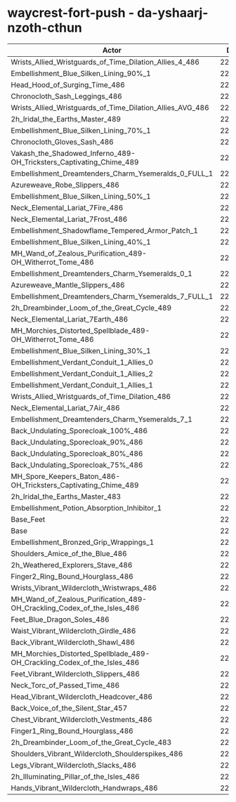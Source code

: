 # waycrest-fort-push - da-yshaarj-nzoth-cthun
| Actor | DPS | Increase |
|---|:---:|:---:|
|Wrists_Allied_Wristguards_of_Time_Dilation_Allies_4_486|226861|1.96%|
|Embellishment_Blue_Silken_Lining_90%_1|226847|1.95%|
|Head_Hood_of_Surging_Time_486|226482|1.79%|
|Chronocloth_Sash_Leggings_486|226187|1.66%|
|Wrists_Allied_Wristguards_of_Time_Dilation_Allies_AVG_486|226181|1.65%|
|2h_Iridal_the_Earths_Master_489|226119|1.63%|
|Embellishment_Blue_Silken_Lining_70%_1|226021|1.58%|
|Chronocloth_Gloves_Sash_486|225614|1.40%|
|Vakash_the_Shadowed_Inferno_489-OH_Tricksters_Captivating_Chime_489|225320|1.27%|
|Embellishment_Dreamtenders_Charm_Ysemeralds_0_FULL_1|225201|1.21%|
|Azureweave_Robe_Slippers_486|224925|1.09%|
|Embellishment_Blue_Silken_Lining_50%_1|224890|1.07%|
|Neck_Elemental_Lariat_7Fire_486|224824|1.04%|
|Neck_Elemental_Lariat_7Frost_486|224715|0.99%|
|Embellishment_Shadowflame_Tempered_Armor_Patch_1|224711|0.99%|
|Embellishment_Blue_Silken_Lining_40%_1|224505|0.90%|
|MH_Wand_of_Zealous_Purification_489-OH_Witherrot_Tome_486|224430|0.87%|
|Embellishment_Dreamtenders_Charm_Ysemeralds_0_1|224429|0.87%|
|Azureweave_Mantle_Slippers_486|224313|0.81%|
|Embellishment_Dreamtenders_Charm_Ysemeralds_7_FULL_1|224231|0.78%|
|2h_Dreambinder_Loom_of_the_Great_Cycle_489|224157|0.74%|
|Neck_Elemental_Lariat_7Earth_486|224143|0.74%|
|MH_Morchies_Distorted_Spellblade_489-OH_Witherrot_Tome_486|224049|0.70%|
|Embellishment_Blue_Silken_Lining_30%_1|223959|0.65%|
|Embellishment_Verdant_Conduit_1_Allies_0|223843|0.60%|
|Embellishment_Verdant_Conduit_1_Allies_2|223842|0.60%|
|Embellishment_Verdant_Conduit_1_Allies_1|223826|0.60%|
|Wrists_Allied_Wristguards_of_Time_Dilation_486|223574|0.48%|
|Neck_Elemental_Lariat_7Air_486|223494|0.45%|
|Embellishment_Dreamtenders_Charm_Ysemeralds_7_1|223387|0.40%|
|Back_Undulating_Sporecloak_100%_486|223330|0.37%|
|Back_Undulating_Sporecloak_90%_486|223304|0.36%|
|Back_Undulating_Sporecloak_80%_486|223142|0.29%|
|Back_Undulating_Sporecloak_75%_486|223025|0.24%|
|MH_Spore_Keepers_Baton_486-OH_Tricksters_Captivating_Chime_489|223013|0.23%|
|2h_Iridal_the_Earths_Master_483|222790|0.13%|
|Embellishment_Potion_Absorption_Inhibitor_1|222787|0.13%|
|Base_Feet|222716|0.10%|
|Base|222502|0.00%|
|Embellishment_Bronzed_Grip_Wrappings_1|222425|-0.03%|
|Shoulders_Amice_of_the_Blue_486|222425|-0.03%|
|2h_Weathered_Explorers_Stave_486|222366|-0.06%|
|Finger2_Ring_Bound_Hourglass_486|222106|-0.18%|
|Wrists_Vibrant_Wildercloth_Wristwraps_486|222068|-0.20%|
|MH_Wand_of_Zealous_Purification_489-OH_Crackling_Codex_of_the_Isles_486|222056|-0.20%|
|Feet_Blue_Dragon_Soles_486|222054|-0.20%|
|Waist_Vibrant_Wildercloth_Girdle_486|221877|-0.28%|
|Back_Vibrant_Wildercloth_Shawl_486|221815|-0.31%|
|MH_Morchies_Distorted_Spellblade_489-OH_Crackling_Codex_of_the_Isles_486|221711|-0.36%|
|Feet_Vibrant_Wildercloth_Slippers_486|221649|-0.38%|
|Neck_Torc_of_Passed_Time_486|221521|-0.44%|
|Head_Vibrant_Wildercloth_Headcover_486|221452|-0.47%|
|Back_Voice_of_the_Silent_Star_457|221352|-0.52%|
|Chest_Vibrant_Wildercloth_Vestments_486|221273|-0.55%|
|Finger1_Ring_Bound_Hourglass_486|221250|-0.56%|
|2h_Dreambinder_Loom_of_the_Great_Cycle_483|220961|-0.69%|
|Shoulders_Vibrant_Wildercloth_Shoulderspikes_486|220954|-0.70%|
|Legs_Vibrant_Wildercloth_Slacks_486|220818|-0.76%|
|2h_Illuminating_Pillar_of_the_Isles_486|220736|-0.79%|
|Hands_Vibrant_Wildercloth_Handwraps_486|220430|-0.93%|

